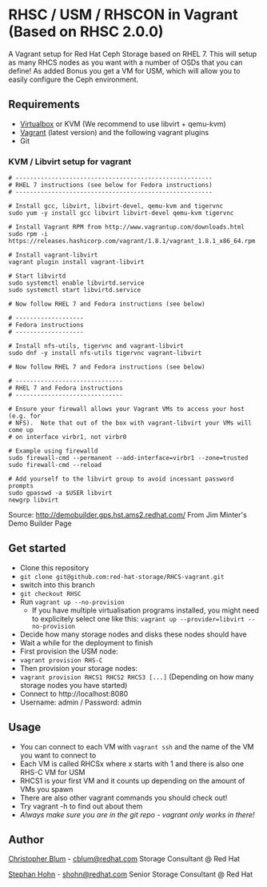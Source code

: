 # RHSC / USM / RHSCON in Vagrant (Based on RHSC 2.0.0)

A Vagrant setup for Red Hat Ceph Storage based on RHEL 7. This will setup as many RHCS nodes as you want with a number of OSDs that you can define! As added Bonus you get a VM for USM, which will allow you to easily configure the Ceph environment.


## Requirements
* [Virtualbox](https://www.virtualbox.org/wiki/Downloads) or KVM (We recommend to use libvirt + qemu-kvm)
* [Vagrant](https://www.vagrantup.com/) (latest version) and the following vagrant plugins
* Git

### KVM / Libvirt setup for vagrant


	# -------------------------------------------------------
	# RHEL 7 instructions (see below for Fedora instructions)
	# -------------------------------------------------------

	# Install gcc, libvirt, libvirt-devel, qemu-kvm and tigervnc
	sudo yum -y install gcc libvirt libvirt-devel qemu-kvm tigervnc

	# Install Vagrant RPM from http://www.vagrantup.com/downloads.html
	sudo rpm -i https://releases.hashicorp.com/vagrant/1.8.1/vagrant_1.8.1_x86_64.rpm

	# Install vagrant-libvirt
	vagrant plugin install vagrant-libvirt

	# Start libvirtd
	sudo systemctl enable libvirtd.service
	sudo systemctl start libvirtd.service

	# Now follow RHEL 7 and Fedora instructions (see below)

	# -------------------
	# Fedora instructions
	# -------------------

	# Install nfs-utils, tigervnc and vagrant-libvirt
	sudo dnf -y install nfs-utils tigervnc vagrant-libvirt

	# Now follow RHEL 7 and Fedora instructions (see below)

	# ------------------------------
	# RHEL 7 and Fedora instructions
	# ------------------------------

	# Ensure your firewall allows your Vagrant VMs to access your host (e.g. for
	# NFS).  Note that out of the box with vagrant-libvirt your VMs will come up
	# on interface virbr1, not virbr0

	# Example using firewalld
	sudo firewall-cmd --permanent --add-interface=virbr1 --zone=trusted
	sudo firewall-cmd --reload

	# Add yourself to the libvirt group to avoid incessant password prompts
	sudo gpasswd -a $USER libvirt
	newgrp libvirt
Source: <http://demobuilder.gps.hst.ams2.redhat.com/> From Jim Minter's Demo Builder Page


## Get started
* Clone this repository
 * `git clone git@github.com:red-hat-storage/RHCS-vagrant.git`
* switch into this branch
 *  `git checkout RHSC`
* Run `vagrant up --no-provision`
	* If you have multiple virtualisation programs installed, you might need to explicitely select one like this: `vagrant up --provider=libvirt --no-provision`    
* Decide how many storage nodes and disks these nodes should have
* Wait a while for the deployment to finish
* First provision the USM node:
 * `vagrant provision RHS-C`
* Then provision your storage nodes:
 * `vagrant provision RHCS1 RHCS2 RHCS3 [...]` (Depending on how many storage nodes you have started)
* Connect to http://localhost:8080
 * Username: admin / Password: admin 



## Usage
* You can connect to each VM with `vagrant ssh` and the name of the VM you want to connect to
* Each VM is called RHCSx where x starts with 1 and there is also one RHS-C VM for USM
 * RHCS1 is your first VM and it counts up depending on the amount of VMs you spawn
* There are also other vagrant commands you should check out!
 * Try vagrant -h to find out about them
* *Always make sure you are in the git repo - vagrant only works in there!*

## Author
[Christopher Blum](mailto:cblum@redhat.com) - <cblum@redhat.com>
Storage Consultant @ Red Hat

[Stephan Hohn](mailto:shohn@redhat.com) - <shohn@redhat.com>
Senior Storage Consultant @ Red Hat
